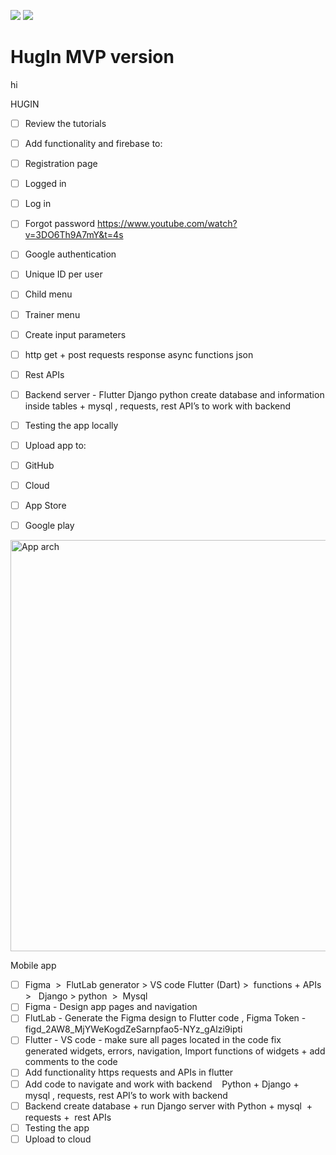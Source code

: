 ![](https://img.shields.io/badge/Flutter-blue.svg)
![](https://img.shields.io/badge/in_progress-yellow.svg)

# HugIn MVP version

hi

HUGIN

- [ ] Review the tutorials
- [ ] Add functionality and firebase to:
- [ ] Registration page
- [ ] Logged in
- [ ] Log in
- [ ] Forgot password https://www.youtube.com/watch?v=3DO6Th9A7mY&t=4s
- [ ] Google authentication
- [ ] Unique ID per user
- [ ] Child menu
- [ ] Trainer menu

- [ ] Create input parameters
- [ ] http get + post requests response async functions json
- [ ] Rest APIs

- [ ] Backend server - Flutter Django python create database and information inside tables + mysql , requests, rest API’s to work with backend
- [ ] Testing the app locally
- [ ] Upload app to:
- [ ] GitHub
- [ ] Cloud
- [ ] App Store
- [ ] Google play

<img width="658" alt="App arch" src="https://user-images.githubusercontent.com/52358947/200027393-0205289b-2e84-4d9a-9bf2-bdef3e6779f5.png">

Mobile app

- [ ] Figma  >  FlutLab generator > VS code Flutter (Dart) >  functions + APIs >   Django > python  >  Mysql
- [ ] Figma - Design app pages and navigation
- [ ] FlutLab - Generate the Figma design to Flutter code , Figma Token - figd_2AW8_MjYWeKogdZeSarnpfao5-NYz_gAlzi9ipti
- [ ] Flutter - VS code - make sure all pages located in the code fix generated widgets, errors, navigation, Import functions of widgets + add comments to the code
- [ ] Add functionality https requests and APIs in flutter
- [ ] Add code to navigate and work with backend    Python + Django + mysql , requests, rest API’s to work with backend
- [ ] Backend create database + run Django server with Python + mysql  + requests +  rest APIs
- [ ] Testing the app
- [ ] Upload to cloud
